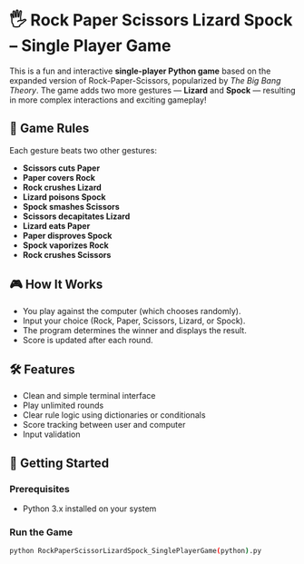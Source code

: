 # 🖐 Rock Paper Scissors Lizard Spock – Single Player Game

This is a fun and interactive **single-player Python game** based on the expanded version of Rock-Paper-Scissors, popularized by *The Big Bang Theory*. The game adds two more gestures — **Lizard** and **Spock** — resulting in more complex interactions and exciting gameplay!

## 🧠 Game Rules

Each gesture beats two other gestures:

- **Scissors cuts Paper**
- **Paper covers Rock**
- **Rock crushes Lizard**
- **Lizard poisons Spock**
- **Spock smashes Scissors**
- **Scissors decapitates Lizard**
- **Lizard eats Paper**
- **Paper disproves Spock**
- **Spock vaporizes Rock**
- **Rock crushes Scissors**

## 🎮 How It Works

- You play against the computer (which chooses randomly).
- Input your choice (Rock, Paper, Scissors, Lizard, or Spock).
- The program determines the winner and displays the result.
- Score is updated after each round.

## 🛠️ Features

- Clean and simple terminal interface
- Play unlimited rounds
- Clear rule logic using dictionaries or conditionals
- Score tracking between user and computer
- Input validation

## 🚀 Getting Started

### Prerequisites

- Python 3.x installed on your system

### Run the Game

```bash
python RockPaperScissorLizardSpock_SinglePlayerGame(python).py
